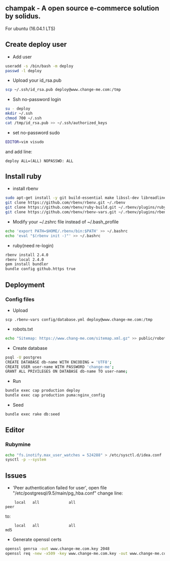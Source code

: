 champak - A open source e-commerce solution by solidus.
---
For ubuntu (16.04.1 LTS)

## Create deploy user
* Add user
```bash
useradd -s /bin/bash -m deploy
passwd -l deploy
```
* Upload your id_rsa.pub
```bash
scp ~/.ssh/id_rsa.pub deploy@www.change-me.com:/tmp
```

* Ssh no-password login
```bash
su - deploy
mkdir ~/.ssh
chmod 700 ~/.ssh
cat /tmp/id_rsa.pub >> ~/.ssh/authorized_keys
```

* set no-password sudo
```bash
EDITOR=vim visudo
```
and add line:
```
deploy ALL=(ALL) NOPASSWD: ALL
```

## Install ruby
* install rbenv
```bash
sudo apt-get install -y git build-essential make libssl-dev libreadline-dev
git clone https://github.com/rbenv/rbenv.git ~/.rbenv
git clone https://github.com/rbenv/ruby-build.git ~/.rbenv/plugins/ruby-build
git clone https://github.com/rbenv/rbenv-vars.git ~/.rbenv/plugins/rbenv-vars
```

* Modify your ~/.zshrc file instead of ~/.bash_profile
```bash
echo 'export PATH=$HOME/.rbenv/bin:$PATH' >> ~/.bashrc
echo 'eval "$(rbenv init -)"' >> ~/.bashrc
```
* ruby(need re-login)
```bash
rbenv install 2.4.0
rbenv local 2.4.0
gem install bundler
bundle config github.https true
```

## Deployment
### Config files
* Upload
```
scp .rbenv-vars config/database.yml deploy@www.change-me.com:/tmp
```

* robots.txt
```bash
echo "Sitemap: https://www.chang-me.com/sitemap.xml.gz" >> public/robots.txt
```

* Create database
```bash
psql -U postgres
CREATE DATABASE db-name WITH ENCODING = 'UTF8';
CREATE USER user-name WITH PASSWORD 'change-me';
GRANT ALL PRIVILEGES ON DATABASE db-name TO user-name;
```
* Run
```bash
bundle exec cap production deploy
bundle exec cap production puma:nginx_config
```
* Seed
```bash
bundle exec rake db:seed
```

## Editor

### Rubymine
```bash
echo "fs.inotify.max_user_watches = 524288" > /etc/sysctl.d/idea.conf
sysctl -p --system
```

## Issues

* 'Peer authentication failed for user', open file "/etc/postgresql/9.5/main/pg_hba.conf" change line:
```
    local   all             all                                     peer
```

to:
```
    local   all             all                                     md5
```

* Generate openssl certs
```bash
openssl genrsa -out www.change-me.com.key 2048
openssl req -new -x509 -key www.change-me.com.key -out www.change-me.com.crt -days 3650 # Common Name:*.change-me.com
```
